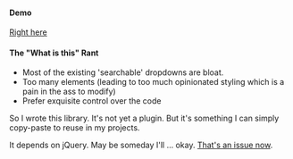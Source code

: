 #### Demo

[Right here](http://druchan.com/dropdown/)

#### The "What is this" Rant

- Most of the existing 'searchable' dropdowns are bloat.
- Too many elements (leading to too much opinionated styling which is a pain in the ass to modify)
- Prefer exquisite control over the code

So I wrote this library. It's not yet a plugin. But it's something I can simply copy-paste to reuse in my projects.

It depends on jQuery. May be someday I'll ... okay. [That's an issue now](https://github.com/chandru89new/drop/issues/1).
